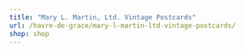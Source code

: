 ```yaml
---
title: "Mary L. Martin, Ltd. Vintage Postcards"
url: /havre-de-grace/mary-l-martin-ltd-vintage-postcards/
shop: shop
---
```

